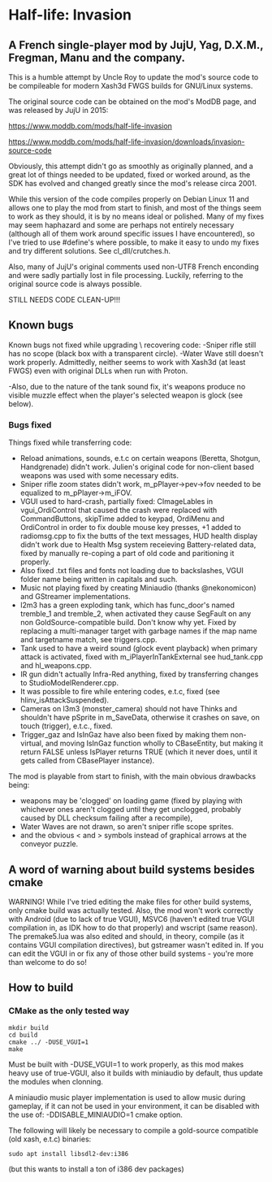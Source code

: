 # Half-life: Invasion
## A French single-player mod by JujU, Yag, D.X.M., Fregman, Manu and the company.

This is a humble attempt by Uncle Roy to update the mod's source code
to be compileable for modern Xash3d FWGS builds for GNU/Linux systems.

The original source code can be obtained on the mod's ModDB page,
and was released by JujU in 2015:

https://www.moddb.com/mods/half-life-invasion

https://www.moddb.com/mods/half-life-invasion/downloads/invasion-source-code

Obviously, this attempt didn't go as smoothly as originally planned,
and a great lot of things needed to be updated, fixed or worked around,
as the SDK has evolved and changed greatly since the mod's release
circa 2001.

While this version of the code compiles properly on Debian Linux 11 and
allows one to play the mod from start to finish,
and most of the things seem to work as they should, it is by no means
ideal or polished. Many of my fixes may seem haphazard and some are perhaps
not entirely necessary (although all of them work around specific issues
I have encountered), so I've tried to use #define's where possible,
to make it easy to undo my fixes and try different solutions. See cl_dll/crutches.h.

Also, many of JujU's original comments used non-UTF8 French enconding and were sadly
partially lost in file processing. Luckily, referring to the original source code is
always possible.

STILL NEEDS CODE CLEAN-UP!!!

## Known bugs

Known bugs not fixed while upgrading \ recovering code:
-Sniper rifle still has no scope (black box with a transparent circle).
-Water Wave still doesn't work properly.
Admittedly, neither seems to work with Xash3d (at least FWGS) even with original DLLs when run with Proton.

-Also, due to the nature of the tank sound fix, it's weapons produce no visible muzzle effect
when the player's selected weapon is glock (see below).

### Bugs fixed

Things fixed while transferring code:
- Reload animations, sounds, e.t.c on certain weapons (Beretta, Shotgun, Handgrenade) didn't work. Julien's original code for non-client based weapons was used with some necessary edits.
- Sniper rifle zoom states didn't work, m_pPlayer->pev->fov needed to be equalized to m_pPlayer->m_iFOV.
- VGUI used to hard-crash, partially fixed: CImageLables in vgui_OrdiControl that caused the crash were replaced with CommandButtons, skipTime added to keypad, OrdiMenu and OrdiControl in order to fix double mouse key presses, +1 added to radiomsg.cpp to fix the butts of the text messages, HUD health display didn't work due to Health Msg system receieving Battery-related data, fixed by manually re-coping a part of old code and paritioning it properly.
- Also fixed .txt files and fonts not loading due to backslashes, VGUI folder name being written in capitals and such.
- Music not playing fixed by creating Miniaudio (thanks @nekonomicon) and GStreamer implementations.
- l2m3 has a green exploding tank, which has func_door's named tremble_1 and tremble_2, when activated they cause SegFault on any non GoldSource-compatible build. Don't know why yet. Fixed by replacing a multi-manager target with garbage names if the map name and targetname match, see triggers.cpp.
- Tank used to have a weird sound (glock event playback) when primary attack is activated, fixed with m_iPlayerInTankExternal see hud_tank.cpp and hl_weapons.cpp.
- IR gun didn't actually Infra-Red anything, fixed by transferring changes to StudioModelRenderer.cpp.
- It was possible to fire while entering codes, e.t.c, fixed (see hlinv_isAttackSuspended).
- Cameras on l3m3 (monster_camera) should not have Thinks and shouldn't have pSprite in m_SaveData, otherwise it crashes on save, on touch (trigger), e.t.c., fixed.
- Trigger_gaz and IsInGaz have also been fixed by making them non-virtual, and moving IsInGaz function wholly to CBaseEntity, but making it return FALSE unless IsPlayer returns TRUE (which it never does, until it gets called from CBasePlayer instance).

The mod is playable from start to finish, with the main obvious drawbacks being:
- weapons may be 'clogged' on loading game (fixed by playing with whichever ones aren't clogged until they get unclogged, probably caused by DLL checksum failing after a recompile),
- Water Waves are not drawn, so aren't sniper rifle scope sprites.
- and the obvious < and > symbols instead of graphical arrows at the conveyor puzzle.

## A word of warning about build systems besides cmake

WARNING! While I've tried editing the make files for other build systems,
only cmake build was actually tested.
Also, the mod won't work correctly with Android (due to lack of true VGUI),
MSVC6 (haven't edited true VGUI compilation in, as IDK how to do that properly)
and wscript (same reason).
The premake5.lua was also edited and should, in theory, compile (as it contains
VGUI compilation directives), but gstreamer wasn't edited in.
If you can edit the VGUI in or fix any of those other build
systems - you're more than welcome to do so!

## How to build

### CMake as the only tested way

	mkdir build
	cd build
	cmake ../ -DUSE_VGUI=1
	make

Must be built with -DUSE_VGUI=1 to work properly, as this mod makes heavy use of true-VGUI,
also it builds with miniaudio by default, thus update the modules when clonning.

A miniaudio music player implementation is used to allow music during gameplay,
if it can not be used in your environment, it can be disabled with the use of:
-DDISABLE_MINIAUDIO=1 cmake option.

The following will likely be necessary to compile a gold-source compatible (old xash, e.t.c) binaries:
	
	sudo apt install libsdl2-dev:i386

(but this wants to install a ton of i386 dev packages)
